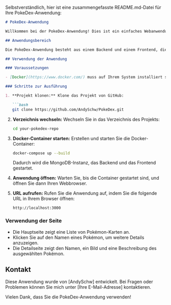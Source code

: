 Selbstverständlich, hier ist eine zusammengefasste README.md-Datei für Ihre PokeDex-Anwendung:

```markdown
# PokeDex-Anwendung

Willkommen bei der PokeDex-Anwendung! Dies ist ein einfaches Webanwendungsprojekt, das Informationen über verschiedene Pokémon bereitstellt.

## Anwendungsbereich

Die PokeDex-Anwendung besteht aus einem Backend und einem Frontend, die mit einer MongoDB-Datenbank interagieren. Das Backend dient zur Bereitstellung von Daten über Pokémon, während das Frontend diese Daten anzeigt.

## Verwendung der Anwendung

### Voraussetzungen

- [Docker](https://www.docker.com/) muss auf Ihrem System installiert sein.

### Schritte zur Ausführung

1. **Projekt klonen:** Klone das Projekt von GitHub:

   ```bash
   git clone https://github.com/AndySchw/PokeDex.git
   ```

2. **Verzeichnis wechseln:** Wechseln Sie in das Verzeichnis des Projekts:

   ```bash
   cd your-pokedex-repo
   ```

3. **Docker-Container starten:** Erstellen und starten Sie die Docker-Container:

   ```bash
   docker-compose up --build
   ```

   Dadurch wird die MongoDB-Instanz, das Backend und das Frontend gestartet.

4. **Anwendung öffnen:** Warten Sie, bis die Container gestartet sind, und öffnen Sie dann Ihren Webbrowser.

5. **URL aufrufen:** Rufen Sie die Anwendung auf, indem Sie die folgende URL in Ihrem Browser öffnen:

   ```
   http://localhost:3000
   ```

### Verwendung der Seite

- Die Hauptseite zeigt eine Liste von Pokémon-Karten an.
- Klicken Sie auf den Namen eines Pokémon, um weitere Details anzuzeigen.
- Die Detailseite zeigt den Namen, ein Bild und eine Beschreibung des ausgewählten Pokémon.

## Kontakt

Diese Anwendung wurde von [AndySchw] entwickelt. Bei Fragen oder Problemen können Sie mich unter [Ihre E-Mail-Adresse] kontaktieren.

Vielen Dank, dass Sie die PokeDex-Anwendung verwenden!
```

